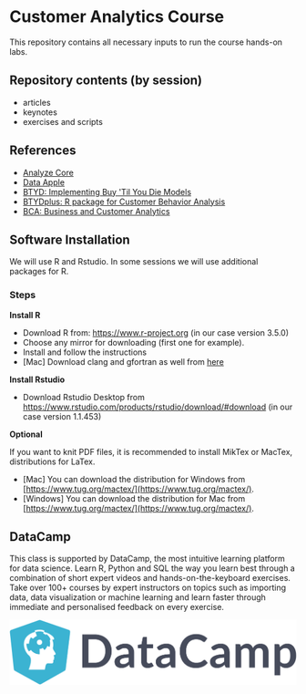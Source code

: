 # Customer Analytics Course

This repository contains all necessary inputs to run the course hands-on labs. 

## Repository contents (by session)

  - articles
  - keynotes
  - exercises and scripts

## References

 - [Analyze Core](http://analyzecore.com)
 - [Data Apple](http://www.dataapple.net)
 - [BTYD: Implementing Buy 'Til You Die Models](http://cran.r-project.org/web/packages/BTYD/)
 - [BTYDplus: R package for Customer Behavior Analysis](https://github.com/mplatzer/BTYDplus)
 - [BCA: Business and Customer Analytics](http://cran.r-project.org/web/packages/BCA/) 
 
## Software Installation

We will use R and Rstudio. In some sessions we will use additional packages for R.

### Steps

**Install R**

  - Download R from: https://www.r-project.org (in our case version 3.5.0)
  - Choose any mirror for downloading (first one for example).
  - Install and follow the instructions
  - [Mac] Download clang and gfortran as well from [here](https://cloud.r-project.org/bin/macosx/tools/)

**Install Rstudio**

  - Download Rstudio Desktop from https://www.rstudio.com/products/rstudio/download/#download (in our case version 1.1.453)

**Optional**

If you want to knit PDF files, it is recommended to install MikTex or MacTex, distributions for LaTex.

  - [Mac] You can download the distribution for Windows from [https://www.tug.org/mactex/](https://www.tug.org/mactex/).
  - [Windows] You can download the distribution for Mac from [https://www.tug.org/mactex/](https://www.tug.org/mactex/).
  
## DataCamp  

This class is supported by DataCamp, the most intuitive learning platform for data science. Learn R, Python and SQL the way you learn best through a combination of short expert videos and hands-on-the-keyboard exercises. Take over 100+ courses by expert instructors on topics such as importing data, data visualization or machine learning and learn faster through immediate and personalised feedback on every exercise.

![Source: WhereScape](images/DataCamp_Horizontal_RGB-d196011f63ebda76dc5c9772425cf9541b8639af842d5e5476ef10f2460ed1e4.png)

